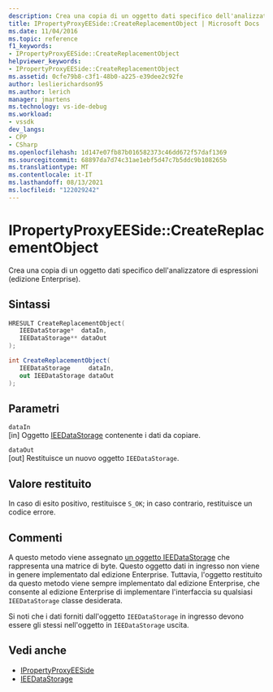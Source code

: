 ```yaml
---
description: Crea una copia di un oggetto dati specifico dell'analizzatore di espressioni (edizione Enterprise).
title: IPropertyProxyEESide::CreateReplacementObject | Microsoft Docs
ms.date: 11/04/2016
ms.topic: reference
f1_keywords:
- IPropertyProxyEESide::CreateReplacementObject
helpviewer_keywords:
- IPropertyProxyEESide::CreateReplacementObject
ms.assetid: 0cfe79b8-c3f1-48b0-a225-e39dee2c92fe
author: leslierichardson95
ms.author: lerich
manager: jmartens
ms.technology: vs-ide-debug
ms.workload:
- vssdk
dev_langs:
- CPP
- CSharp
ms.openlocfilehash: 1d147e07fb87b016582373c46dd672f57daf1369
ms.sourcegitcommit: 68897da7d74c31ae1ebf5d47c7b5ddc9b108265b
ms.translationtype: MT
ms.contentlocale: it-IT
ms.lasthandoff: 08/13/2021
ms.locfileid: "122029242"
---
```

# <a name="ipropertyproxyeesidecreatereplacementobject"></a>IPropertyProxyEESide::CreateReplacementObject
Crea una copia di un oggetto dati specifico dell'analizzatore di espressioni (edizione Enterprise).

## <a name="syntax"></a>Sintassi

```cpp
HRESULT CreateReplacementObject(
   IEEDataStorage*  dataIn,
   IEEDataStorage** dataOut
);
```

```csharp
int CreateReplacementObject(
   IEEDataStorage     dataIn,
   out IEEDataStorage dataOut
);
```

## <a name="parameters"></a>Parametri
`dataIn`\
[in] Oggetto [IEEDataStorage](../../../extensibility/debugger/reference/ieedatastorage.md) contenente i dati da copiare.

`dataOut`\
[out] Restituisce un nuovo oggetto `IEEDataStorage`.

## <a name="return-value"></a>Valore restituito
 In caso di esito positivo, restituisce `S_OK`; in caso contrario, restituisce un codice errore.

## <a name="remarks"></a>Commenti
 A questo metodo viene assegnato [un oggetto IEEDataStorage](../../../extensibility/debugger/reference/ieedatastorage.md) che rappresenta una matrice di byte. Questo oggetto dati in ingresso non viene in genere implementato dal edizione Enterprise. Tuttavia, l'oggetto restituito da questo metodo viene sempre implementato dal edizione Enterprise, che consente al edizione Enterprise di implementare l'interfaccia su qualsiasi `IEEDataStorage` classe desiderata.

 Si noti che i dati forniti dall'oggetto `IEEDataStorage` in ingresso devono essere gli stessi nell'oggetto in `IEEDataStorage` uscita.

## <a name="see-also"></a>Vedi anche
- [IPropertyProxyEESide](../../../extensibility/debugger/reference/ipropertyproxyeeside.md)
- [IEEDataStorage](../../../extensibility/debugger/reference/ieedatastorage.md)
